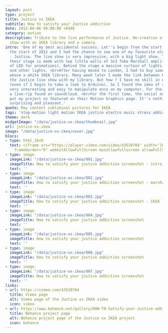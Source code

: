 ```yaml
---
layout: post
type: project
title: Justice xx IKEA
subtitle: How to satisfy your Justice addiction
date: 2012-06-06 00:00:00 +0100
category: motion
description: Tribute to the live performance of Justice. Re-creation of their light
  show with an IKEA library and a camera.
intro: 'One of my best accidental success. Let''s begin from the start, we are on
  the start of 2012 and I had the chance to see one of my favourite electronic band
  : Justice. The live show is very impressive, with a big light show. To explain,
  their stage is made with two little walls of 3x3 fake Marshall amplificators (full
  of LED for animations). Behind the stage a massive curtain of lights, stobe lights,
  and other lights. <br>After having moved to London, I had to buy some furnitures,
  whose a white IKEA library. Many week later I made the link between both, recreate
  the Justice live show with my library. But how ? I have no skill in electronic
  (even if I begin to take a look to Arduino). So I found the idea of stop-motion
  very interesting and easy to manipulate once on my computer. For the audio I used
  a live-rip found on soundcloud. <br>For the first time, the social network Behance
  put my project on featured on their Motion Graphics page. It''s nothing, but very
  surprising and pleasant.'
quote: May content subliminal pictures for IKEA
tags: 'stop-motion light motion IKEA justice electro music stress addiction '
theme: dark
midgetImage: "/data/justice-xx-ikea/thumbnail.jpg"
url: justice-xx-ikea
image: "/data/justice-xx-ikea/cover.jpg"
blocs:
- type: html_16x9
  text: <iframe src="https://player.vimeo.com/video/43520704" width="100%" height="100%"
    frameborder="0" webkitAllowFullScreen mozallowfullscreen allowFullScreen></iframe>
- type: image
  imageLink: "/data/justice-xx-ikea/001.jpg"
  imageTitle: How to satisfy your justice addiction screenshot - intro
  text: ''
- type: image
  imageLink: "/data/justice-xx-ikea/002.jpg"
  imageTitle: How to satisfy your justice addiction screenshot - marshall amplificators
  text: ''
- type: image
  imageLink: "/data/justice-xx-ikea/003.jpg"
  imageTitle: How to satisfy your justice addiction screenshot - IKEA library
  text: ''
- type: image
  imageLink: "/data/justice-xx-ikea/004.jpg"
  imageTitle: How to satisfy your justice addiction screenshot
  text: ''
- type: image
  imageLink: "/data/justice-xx-ikea/005.jpg"
  imageTitle: How to satisfy your justice addiction screenshot
  text: ''
- type: image
  imageLink: "/data/justice-xx-ikea/006.jpg"
  imageTitle: How to satisfy your justice addiction screenshot
  text: ''
- type: image
  imageLink: "/data/justice-xx-ikea/007.jpg"
  imageTitle: How to satisfy your justice addiction screenshot
  text: ''
links:
- url: https://vimeo.com/43520704
  title: Vimeo page
  alt: Vimeo page of the Justice xx IKEA video
  icon: vimeo
- url: https://www.behance.net/gallery/HOW-TO-Satisfy-your-Justice-addiction/4188447
  title: Behance project page
  alt: Behance project page of the Justice xx IKEA project
  icon: behance
---
```

